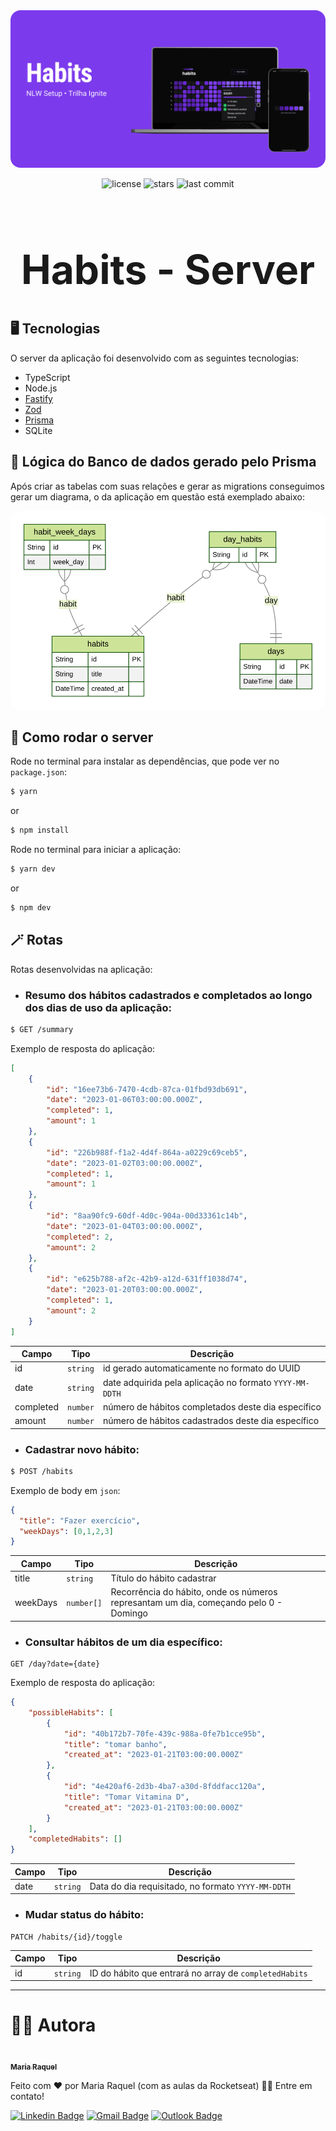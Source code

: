 <img src='../images/Habits.png' style='border-radius: 16px;'/>
<p align='center'>
  <img src="https://img.shields.io/github/license/M-RaquelCS/NLW_Setup?style=social" alt='license'/>
  <img src="https://img.shields.io/github/stars/M-RaquelCS/NLW_Setup?style=social" alt='stars'/>
  <img src="https://img.shields.io/github/last-commit/M-RaquelCS/NLW_Setup?style=social" alt='last commit'/>
</p>

<h1 align="center" style='font-size: 4rem; font-weight: bold;'>Habits - Server</h1>

<h2>🖥️ Tecnologias</h2>

O server da aplicação foi desenvolvido com as seguintes tecnologias:

- TypeScript
- Node.js
- [Fastify](https://www.fastify.io)
- [Zod](https://github.com/colinhacks/zod)
- [Prisma](https://www.prisma.io)
- SQLite

<h2>📄 Lógica do Banco de dados gerado pelo Prisma</h2>

Após criar as tabelas com suas relações e gerar as migrations conseguimos gerar um diagrama, o da aplicação em questão está exemplado abaixo:

<img src='./prisma/ERD.svg' style='border-radius: 16px;'/>

<h2>🚀 Como rodar o server</h2>

Rode no terminal para instalar as dependências, que pode ver no ```package.json```:

```bash
$ yarn
```
or
```bash
$ npm install
```

Rode no terminal para iniciar a aplicação:
```bash
$ yarn dev
```
or
```bash
$ npm dev
```

<h2>🪄 Rotas</h2>

Rotas desenvolvidas na aplicação:

- ### Resumo dos hábitos cadastrados e completados ao longo dos dias de uso da aplicação:
```bash
$ GET /summary
```
Exemplo de resposta do aplicação:
```json
[
	{
		"id": "16ee73b6-7470-4cdb-87ca-01fbd93db691",
		"date": "2023-01-06T03:00:00.000Z",
		"completed": 1,
		"amount": 1
	},
	{
		"id": "226b988f-f1a2-4d4f-864a-a0229c69ceb5",
		"date": "2023-01-02T03:00:00.000Z",
		"completed": 1,
		"amount": 1
	},
	{
		"id": "8aa90fc9-60df-4d0c-904a-00d33361c14b",
		"date": "2023-01-04T03:00:00.000Z",
		"completed": 2,
		"amount": 2
	},
	{
		"id": "e625b788-af2c-42b9-a12d-631ff1038d74",
		"date": "2023-01-20T03:00:00.000Z",
		"completed": 1,
		"amount": 2
	}
]
```

| Campo    | Tipo       | Descrição                                                          |
| -------- | ---------  | ------------------------------------------------------------------ |
| id       | `string`   | id gerado automaticamente no formato do UUID                       |
| date     | `string`   | date adquirida pela aplicação no formato ```YYYY-MM-DDTH```        |
| completed| `number`   | número de hábitos completados deste dia específico                 |
| amount   | `number`   | número de hábitos cadastrados deste dia específico                 |


- ### Cadastrar novo hábito:
```bash
$ POST /habits
```
Exemplo de body em ```json```:
```json
{
  "title": "Fazer exercício",
  "weekDays": [0,1,2,3]
}
```
| Campo    | Tipo       | Descrição                                                          |
| -------- | ---------  | ------------------------------------------------------------------ |
| title    | `string`   | Título do hábito cadastrar                                         |
| weekDays | `number[]` | Recorrência do hábito, onde os números represantam um dia, começando pelo 0 - Domingo|

- ### Consultar hábitos de um dia específico:
```
GET /day?date={date}
```
Exemplo de resposta do aplicação:
```json
{
	"possibleHabits": [
		{
			"id": "40b172b7-70fe-439c-988a-0fe7b1cce95b",
			"title": "tomar banho",
			"created_at": "2023-01-21T03:00:00.000Z"
		},
		{
			"id": "4e420af6-2d3b-4ba7-a30d-8fddfacc120a",
			"title": "Tomar Vitamina D",
			"created_at": "2023-01-21T03:00:00.000Z"
		}
	],
	"completedHabits": []
}
```

| Campo    | Tipo       | Descrição                        |
| -------- | ---------  | -------------------------------- |
| date     | `string`   | Data do dia requisitado, no formato ```YYYY-MM-DDTH``` |


- ### Mudar status do hábito:
```
PATCH /habits/{id}/toggle
```
| Campo    | Tipo       | Descrição                                 |
| -------- | ---------  | ----------------------------------------- |
| id       | `string`   | ID do hábito que entrará no array de ```completedHabits``` |

---
# 👩‍🚀 Autora

<a href="https://app.rocketseat.com.br/me/m-raquel">
 <img style="border-radius: 50%;" src="https://avatars.githubusercontent.com/u/63611614?v=4" width="100px;" alt=""/>
 <br />
 <sub><b>Maria Raquel</b></sub></a> <a href="https://app.rocketseat.com.br/me/m-raquel" title="Rocketseat"></a>

Feito com ❤️ por Maria Raquel (com as aulas da Rocketseat) 👋🏽 Entre em contato!

 [![Linkedin Badge](https://img.shields.io/badge/-Raquel-blue?style=flat-square&logo=Linkedin&logoColor=white&link=https://www.linkedin.com/in/maria-raquel-3b27531a5/)](https://www.linkedin.com/in/maria-raquel-3b27531a5/) [![Gmail Badge](https://img.shields.io/badge/-Raquel-c14438?style=flat-square&logo=Gmail&logoColor=white&link=mailto:raquelquequel20@gmail.com)](mailto:raquelquequel20@gmail.com) [![Outlook Badge](https://img.shields.io/badge/-Raquel-0078d4?style=flat-square&logo=microsoft-outlook&logoColor=white&link=mailto:M-Raquel@outlook.com)](mailto:M-Raquel@outlook.com)
